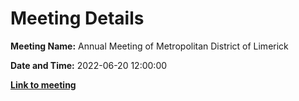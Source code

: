 # Meeting Details

**Meeting Name:** Annual Meeting of Metropolitan District of Limerick

**Date and Time:** 2022-06-20 12:00:00

**<a href="https://www.limerick.ie/council/whats-on/annual-meeting-metropolitan-district-limerick-4" target="_blank">Link to meeting</a>**
